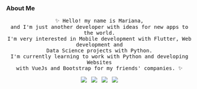### About Me

<!--
**pralineso/pralineso** is a ✨ _special_ ✨ repository because its `README.md` (this file) appears on your GitHub profile.

Here are some ideas to get you started:

- 🔭 I’m currently working on ...
- 🌱 I’m currently learning ...
- 👯 I’m looking to collaborate on ...
- 🤔 I’m looking for help with ...
- 💬 Ask me about ...
- 📫 How to reach me: ...
- 😄 Pronouns: ...
- ⚡ Fun fact: ...
-->

<p align="center">
	<samp>
		✨ Hello! my name is Mariana, 
    <br>
		and I'm just another developer with ideas for new apps to the world.
		<br>
    I'm very interested in Mobile development with Flutter, Web development and 
    <br>
    Data Science projects with Python. 
    <br>
		I'm currently learning to work with Python and developing Websites 
		<br>
    with VueJs and Bootstrap for my friends' companies. ✨
	</samp>
</p>

<p align="center">
<a href="https://t.me/marianaps"><img src="https://img.shields.io/badge/telegram-%232CA5E0.svg?&style=for-the-badge&logo=telegram&logoColor=white" /></a>&nbsp;&nbsp; <a href="https://pralineso.page.link/linkedin"><img src="https://img.shields.io/badge/linkedin-%230077B5.svg?&style=for-the-badge&logo=linkedin&logoColor=white" /></a>&nbsp;&nbsp; <a href="https://www.github.com/pralineso/"><img src="https://img.shields.io/badge/github-black.svg?&style=for-the-badge&logo=github&logoColor=white" /></a> &nbsp;&nbsp;<a href="https://pralineso.page.link/git"><img src="https://img.shields.io/badge/portfolio-%2376D04B.svg?&style=for-the-badge" /> </a>
</p>




 
